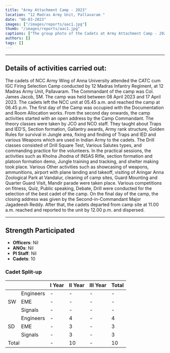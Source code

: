 ```yaml
---
title: "Army Attachment Camp - 2023"
location: "12 Madras Army Unit, Pallavaram "
date: "06-03-2023"
images: ["/images/reports/aac1.jpg"]
thumb: "/images/reports/aac1.jpg"
captions: ["The group photo of the Cadets at Army Attachment Camp - 2023"]
authors: []
tags: []
---
```


---

## Details of activities carried out:

The cadets of NCC Army Wing of Anna University attended the CATC cum IGC Firing Selection Camp conducted by 12 Madras Infantry Regiment, at 12 Madras Army Unit, Pallavaram. The Commandant of the camp was Col. James Jacob, SM. The camp was held between 08 April 2023 and 17 April 2023.
The cadets left the NCC unit at 05.45 a.m. and reached the camp at 06.45 p.m. The first day of the Camp was occupied with the Documentation and Room Allocation works. From the second day onwards, the camp activities started with an open address by the Camp Commandant. The theory classes were taken by JCO and NCO staff. They taught about Traps and IED’S, Section formation, Gallantry awards, Army rank structure, Golden Rules for survival in Jungle area, fixing and finding of Traps and IED and
various Weapons which are used in Indian Army to the cadets. The Drill classes consisted of Drill Square Test, Various Salutes types, and commanding practice for the volunteers. In the practical sessions, the activities such as Kholna Jhodna of INSAS Rifle, section formation and platoon formation demo, Jungle training and tracking, and shelter making took place.
Various Other activities such as showcasing of weapons, ammunitions, airport with plane landing and takeoff, visiting of Aringar Anna Zoological Park at Vandalur, cleaning of camp sites, Guard Mounting and Quarter Guard Visit, Mandir parade were taken place. Various competitions on fitness, Quiz, Public speaking, Debate, Drill were conducted for the selection of the best cadet of the camp. On the final day of the camp, the closing address was given by the Second-in-Commandant Major Jagadeesh Reddy. After that, the cadets departed from camp site at 11.00 a.m. reached and reported to the unit by 12.00 p.m. and dispersed.

---

## Strength Participated

- **Officers**: Nil
- **ANOs**: Nil
- **PI Staff**: Nil
- **Cadets**: 10

### Cadet Split-up

<table>
    <thead>
        <tr>
            <th></th>
            <th></th>
            <th>I Year</th>
            <th>II Year</th>
            <th>III Year</th>
            <th>Total</th>
        </tr>
    </thead>
    <tbody>
        <tr>
            <td rowspan="4">SW</td>
        </tr>
        <tr>
            <td>Engineers</td>
            <td>-</td>
            <td>-</td>
            <td>-</td>
            <td>-</td>
        </tr>
        <tr>
            <td>EME</td>
            <td>-</td>
            <td>-</td>
            <td>-</td>
            <td>-</td>
        </tr>
        <tr>
            <td>Signals</td>
            <td>-</td>
            <td>-</td>
            <td>-</td>
            <td>-</td>
        </tr>
        <tr>
            <td rowspan="4">SD</td>
        </tr>
        <tr>
            <td>Engineers</td>
            <td>-</td>
            <td>4</td>
            <td>-</td>
            <td>4</td>
        </tr>
        <tr>
            <td>EME</td>
            <td>-</td>
            <td>3</td>
            <td>-</td>
            <td>3</td>
        </tr>
        <tr>
            <td>Signals</td>
            <td>-</td>
            <td>3</td>
            <td>-</td>
            <td>3</td>
        </tr>
        <tr>
            <td colspan="2">Total</td>
            <td>-</td>
            <td>10</td>
            <td>-</td>
            <td>10</td>
        </tr>
        <tr>
        </tr>
    </tbody>
</table>
